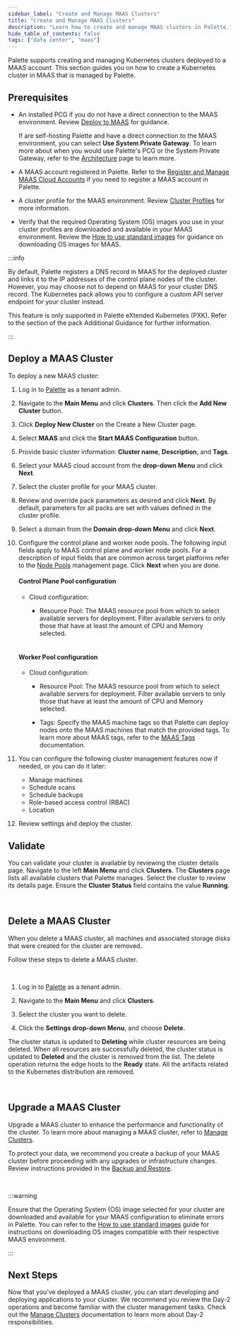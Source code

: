 ```yaml
---
sidebar_label: "Create and Manage MAAS Clusters"
title: "Create and Manage MAAS Clusters"
description: "Learn how to create and manage MAAS clusters in Palette."
hide_table_of_contents: false
tags: ["data center", "maas"]
---
```


Palette supports creating and managing Kubernetes clusters deployed to a MAAS account. This section guides you on how to
create a Kubernetes cluster in MAAS that is managed by Palette.

## Prerequisites

- An installed PCG if you do not have a direct connection to the MAAS environment. Review
  [Deploy to MAAS](../../pcg/deploy-pcg/maas.md) for guidance.

  If are self-hosting Palette and have a direct connection to the MAAS environment, you can select **Use System Private
  Gateway**. To learn more about when you would use Palette's PCG or the System Private Gateway, refer to the
  [Architecture](architecture.md) page to learn more.

- A MAAS account registered in Palette. Refer to the
  [Register and Manage MAAS Cloud Accounts](register-manage-maas-cloud-accounts.md) if you need to register a MAAS
  account in Palette.

- A cluster profile for the MAAS environment. Review
  [Cluster Profiles](../../../profiles/cluster-profiles/cluster-profiles.md) for more information.

- Verify that the required Operating System (OS) images you use in your cluster profiles are downloaded and available in
  your MAAS environment. Review the [How to use standard images](https://maas.io/docs/about-standard-images) for
  guidance on downloading OS images for MAAS.

:::info

By default, Palette registers a DNS record in MAAS for the deployed cluster and links it to the IP addresses of the
control plane nodes of the cluster. However, you may choose not to depend on MAAS for your cluster DNS record. The
Kubernetes pack allows you to configure a custom API server endpoint for your cluster instead.

<!-- prettier-ignore-start -->

This feature is only supported in Palette eXtended Kubernetes (PXK). Refer to the <VersionedLink
  text="Custom API Server Endpoint for MAAS Clusters"
  url="/integrations/packs/?pack=kubernetes"
/>
section of the pack Additional Guidance for further information.

<!-- prettier-ignore-end -->

:::

## Deploy a MAAS Cluster

To deploy a new MAAS cluster:

1. Log in to [Palette](https://console.spectrocloud.com) as a tenant admin.

2. Navigate to the **Main Menu** and click **Clusters**. Then click the **Add New Cluster** button.

3. Click **Deploy New Cluster** on the Create a New Cluster page.

4. Select **MAAS** and click the **Start MAAS Configuration** button.

5. Provide basic cluster information: **Cluster name**, **Description**, and **Tags**.

6. Select your MAAS cloud account from the **drop-down Menu** and click **Next**.

7. Select the cluster profile for your MAAS cluster.

8. Review and override pack parameters as desired and click **Next**. By default, parameters for all packs are set with
   values defined in the cluster profile.

9. Select a domain from the **Domain drop-down Menu** and click **Next**.

10. Configure the control plane and worker node pools. The following input fields apply to MAAS control plane and worker
    node pools. For a description of input fields that are common across target platforms refer to the
    [Node Pools](../../cluster-management/node-pool.md) management page. Click **Next** when you are done.

    #### Control Plane Pool configuration

    - Cloud configuration:

      - Resource Pool: The MAAS resource pool from which to select available servers for deployment. Filter available
        servers to only those that have at least the amount of CPU and Memory selected.

    <br />

    #### Worker Pool configuration

    - Cloud configuration:

      - Resource Pool: The MAAS resource pool from which to select available servers for deployment. Filter available
        servers to only those that have at least the amount of CPU and Memory selected.

      - Tags: Specify the MAAS machine tags so that Palette can deploy nodes onto the MAAS machines that match the
        provided tags. To learn more about MAAS tags, refer to the [MAAS Tags](https://maas.io/docs/about-device-labels)
        documentation.

11. You can configure the following cluster management features now if needed, or you can do it later:

    - Manage machines
    - Schedule scans
    - Schedule backups
    - Role-based access control (RBAC)
    - Location

12. Review settings and deploy the cluster.

## Validate

You can validate your cluster is available by reviewing the cluster details page. Navigate to the left **Main Menu** and
click **Clusters**. The **Clusters** page lists all available clusters that Palette manages. Select the cluster to
review its details page. Ensure the **Cluster Status** field contains the value **Running**.

<br />

## Delete a MAAS Cluster

When you delete a MAAS cluster, all machines and associated storage disks that were created for the cluster are removed.

Follow these steps to delete a MAAS cluster.

<br />

1. Log in to [Palette](https://console.spectrocloud.com) as a tenant admin.

2. Navigate to the **Main Menu** and click **Clusters**.

3. Select the cluster you want to delete.

4. Click the **Settings drop-down Menu**, and choose **Delete**.

The cluster status is updated to **Deleting** while cluster resources are being deleted. When all resources are
successfully deleted, the cluster status is updated to **Deleted** and the cluster is removed from the list. The delete
operation returns the edge hosts to the **Ready** state. All the artifacts related to the Kubernetes distribution are
removed.

<br />

## Upgrade a MAAS Cluster

Upgrade a MAAS cluster to enhance the performance and functionality of the cluster. To learn more about managing a MAAS
cluster, refer to [Manage Clusters](../../cluster-management/cluster-updates.md).

To protect your data, we recommend you create a backup of your MAAS cluster before proceeding with any upgrades or
infrastructure changes. Review instructions provided in the
[Backup and Restore](../../cluster-management/backup-restore/backup-restore.md).

<br />

:::warning

Ensure that the Operating System (OS) image selected for your cluster are downloaded and available for your MAAS
configuration to eliminate errors in Palette. You can refer to the
[How to use standard images](https://maas.io/docs/how-to-customise-images) guide for instructions on downloading OS
images compatible with their respective MAAS environment.

:::

## Next Steps

Now that you’ve deployed a MAAS cluster, you can start developing and deploying applications to your cluster. We
recommend you review the Day-2 operations and become familiar with the cluster management tasks. Check out the
[Manage Clusters](../../cluster-management/cluster-management.md) documentation to learn more about Day-2
responsibilities.
